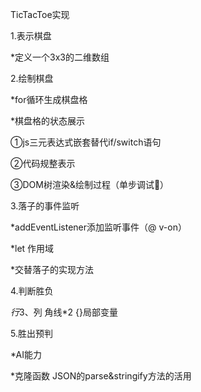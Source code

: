 <!--
 * @Author: your name
 * @Date: 2021-04-11 10:31:08
 * @LastEditTime: 2021-04-11 10:31:24
 * @LastEditors: Please set LastEditors
 * @Description: In User Settings Edit
 * @FilePath: \cloudapp-dashboardd:\GeekTime\winter\practice\01_三字棋\笔记.md
-->
TicTacToe实现

1.表示棋盘 

*定义一个3x3的二维数组

2.绘制棋盘

*for循环生成棋盘格

*棋盘格的状态展示

①js三元表达式嵌套替代if/switch语句

②代码规整表示

③DOM树渲染&绘制过程（单步调试👀）

3.落子的事件监听

*addEventListener添加监听事件（@ v-on）

*let 作用域

*交替落子的实现方法

4.判断胜负

*行*3、列 角线*2 {}局部变量

5.胜出预判

*AI能力

*克隆函数 JSON的parse&stringify方法的活用